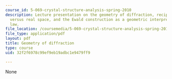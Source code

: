 ```yaml
---
course_id: 5-069-crystal-structure-analysis-spring-2010
description: Lecture presentation on the geometry of diffraction, reciprocal space
  versus real space, and the Ewald construction as a geometric interpretation of Bragg's
  law.
file_location: /coursemedia/5-069-crystal-structure-analysis-spring-2010/32f2f6978c99ef9eb19adbc1e9479ff9_diffrac_handout2.pdf
file_type: application/pdf
layout: pdf
title: Geometry of diffraction
type: course
uid: 32f2f6978c99ef9eb19adbc1e9479ff9

---
```

None